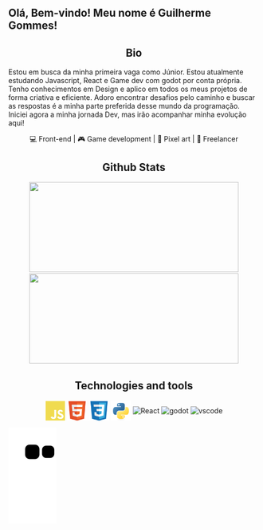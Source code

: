 ## Olá, Bem-vindo! Meu nome é Guilherme Gommes! 



<h2 align="center" >Bio</h2>

Estou em busca da minha primeira vaga como Júnior. Estou atualmente estudando Javascript, React e
Game dev com godot por conta própria. Tenho conhecimentos em Design e aplico em todos os meus projetos
de forma criativa e eficiente. Adoro encontrar desafios pelo caminho e buscar as respostas é a minha parte
preferida desse mundo da programação. Iniciei agora a minha jornada Dev, mas irão acompanhar minha evolução aqui! 


<div align="center" display="inline-block">
💻 Front-end |
🎮 Game development |
🎨 Pixel art |
💼 Freelancer 
</div>

<div>
<div align="center" display="inline-block">


  <h2>Github Stats</h2>

  <img height="180em" width= "420px" src="https://github-readme-stats.vercel.app/api?username=GuilhermeGommes&show_icons=true&theme=radical&include_all_commits=true&count_private=true"/>
  <img height="180em" width= "420px" src="https://github-readme-stats.vercel.app/api/top-langs/?username=GuilhermeGommes&layout=compact&langs_count=7&theme=radical"/>
</div>


<div align= "center"> 
  <h2>Technologies and tools</h2>
  <img align="center" alt="Js" height="40" width="40" src="https://raw.githubusercontent.com/devicons/devicon/master/icons/javascript/javascript-plain.svg">
  <img align="center" alt="HTML" height="40" width="40" src="https://raw.githubusercontent.com/devicons/devicon/master/icons/html5/html5-original.svg">
  <img align="center" alt="CSS" height="40" width="40" src="https://raw.githubusercontent.com/devicons/devicon/master/icons/css3/css3-original.svg">
  <img align="center" alt="Python" height="40" width="40" src="https://raw.githubusercontent.com/devicons/devicon/master/icons/python/python-original.svg">
  <img align="center" alt="React" height="40" width="40" src="https://cdn.jsdelivr.net/gh/devicons/devicon/icons/react/react-original.svg" />
  <img align="center" alt="godot" height="40" width="40" src="https://cdn.jsdelivr.net/gh/devicons/devicon/icons/godot/godot-original.svg" />
  <img align="center" alt="vscode" height="40" width="40" src="https://cdn.jsdelivr.net/gh/devicons/devicon/icons/vscode/vscode-original.svg" />

</div>


  ![Snake animation](https://github.com/GuilhermeGommes/GuilhermeGommes/blob/output/github-contribution-grid-snake.svg)
